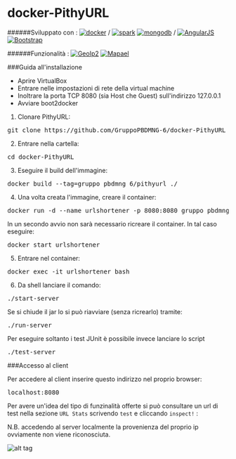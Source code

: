 # docker-PithyURL

######Sviluppato con : 
[![docker](https://img.shields.io/badge/Docker-1.7.1-blue.svg?style=flat)](https://www.docker.com/) / 
[![spark](https://img.shields.io/badge/Spark%20Java-2.2-orange.svg?style=flat)](http://sparkjava.com/)
[![mongodb](https://img.shields.io/badge/mongodb-2.11.3-green.svg?style=flat)](http://mongodb.org/) / 
[![AngularJS](https://img.shields.io/badge/AngularJS-1.3.0-red.svg?style=flat)](https://angular.io/)
[![Bootstrap](https://img.shields.io/badge/Bootstrap-3.3.5-6f5499.svg?style=flat)](http://getbootstrap.com/)

######Funzionalità : 
[![GeoIp2](https://img.shields.io/badge/GeoIP-2-blue.svg?style=flat)](https://maxmind.com/en/geoip2-precision-country-service)
[![Mapael](https://img.shields.io/badge/jQuery%20Mapael-1.1.0-blue.svg?style=flat)](http://www.vincentbroute.fr/mapael/)

###Guida all'installazione

 - Aprire VirtualBox
 - Entrare nelle impostazioni di rete della virtual machine
 - Inoltrare la porta TCP 8080 (sia Host che Guest) sull'indirizzo 127.0.0.1
 - Avviare boot2docker

1. Clonare PithyURL:
<pre>git clone https://github.com/GruppoPBDMNG-6/docker-PithyURL</pre>

2. Entrare nella cartella:
<pre>cd docker-PithyURL</pre>

3. Eseguire il build dell'immagine:
<pre>docker build --tag=gruppo_pbdmng_6/pithyurl ./</pre>

4. Una volta creata l'immagine, creare il container: 
<pre>docker run -d --name urlshortener -p 8080:8080 gruppo_pbdmng_6/pithyurl</pre>
In un secondo avvio non sarà necessario ricreare il container. In tal caso eseguire:
<pre>docker start urlshortener</pre>

5. Entrare nel container:
<pre>docker exec -it urlshortener bash</pre>

6. Da shell lanciare il comando:
<pre>./start-server</pre>
Se si chiude il jar lo si può riavviare (senza ricrearlo) tramite:
<pre>./run-server</pre>

Per eseguire soltanto i test JUnit è possibile invece lanciare lo script
<pre>./test-server</pre>

###Accesso al client

Per accedere al client inserire questo indirizzo nel proprio browser:
<pre>localhost:8080</pre>

Per avere un'idea del tipo di funzinalità offerte si può consultare un url di test nella sezione `URL Stats` scrivendo `test` e cliccando `inspect!` :

N.B. accedendo al server localmente la provenienza del proprio ip ovviamente non viene riconosciuta.

![alt tag](http://oi62.tinypic.com/15fsmtu.jpg)
